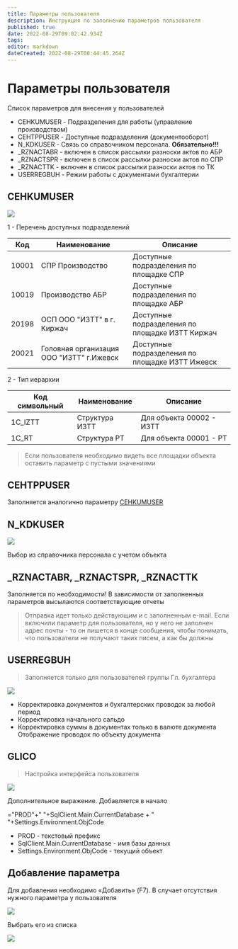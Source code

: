 ```yaml
---
title: Параметры пользователя
description: Инструкция по заполнению параметров пользователя
published: true
date: 2022-08-29T09:02:42.934Z
tags: 
editor: markdown
dateCreated: 2022-08-29T08:44:45.264Z
---
```


# Параметры пользователя

Список параметров для внесения у пользователей

* CEHKUMUSER - Подразделения для работы (управление производством)
* CEHTPPUSER - Доступные подразделения (документооборот)
* N\_KDKUSER - Связь со справочником персонала. **Обязательно!!!**
* \_RZNACTABR - включен в список рассылки разноски актов по АБР
* \_RZNACTSPR - включен в список рассылки разноски актов по СПР
* \_RZNACTTK - включен в список рассылки разноски актов по ТК
* USERREGBUH - Режим работы с документами бухгалтерии

## CEHKUMUSER

![](<../../assets/image (830).png>)

1 - Перечень доступных подразделений

| Код   | Наименование                             | Описание                                        |
| ----- | ---------------------------------------- | ----------------------------------------------- |
| 10001 | СПР Производство                         | Доступные подразделения по площадке СПР         |
| 10019 | Производство АБР                         | Доступные подразделения по площадке АБР         |
| 20198 | ОСП ООО "ИЗТТ" в г. Киржач               | Доступные подразделения по площадке ИЗТТ Киржач |
| 20021 | Головная организация ООО "ИЗТТ" г.Ижевск | Доступные подразделения по площадке ИЗТТ Ижевск |

2 - Тип иерархии

| Код символьный | Наименование   | Описание                 |
| -------------- | -------------- | ------------------------ |
| 1C\_IZTT       | Структура ИЗТТ | Для объекта 00002 - ИЗТТ |
| 1C\_RT         | Структура РТ   | Для объекта 00001 - РТ   |

>Если пользователя необходимо видеть все площадки объекта оставить параметр с пустыми значениями

## CEHTPPUSER

Заполняется аналогично параметру [CEHKUMUSER](parametry-polzovatelya.md#cehkumuser)

## N\_KDKUSER

![](<../../assets/image (809).png>)

Выбор из справочника персонала с учетом объекта



## \_RZNACTABR, \_RZNACTSPR, \_RZNACTTK

Заполняется по необходимости! В зависимости от заполненных параметров высылаются соответствующие отчеты

>Отправка идет только действующим и с заполненным e-mail. Если включили параметр для пользователя, но у него не заполнен адрес почты - то он пишется в конце сообщения, чтобы понимать, что пользователи не получают таких писем, а как бы должны

## USERREGBUH

>Заполняется только для пользователей группы Гл. бухгалтера

![](<../../assets/image (876).png>)

* Корректировка документов и бухгалтерских проводок за любой период
* Корректировка начального сальдо
* Корректировка суммы в документах только в валюте документа Отображение проводок по объекту документа

## GLICO

>Настройка интерфейса пользователя

![](<../../assets/image (381).png>)

Дополнительное выражение. Добавляется в начало

\="PROD"+" "+SqlClient.Main.CurrentDatabase + " "+Settings.Environment.ObjCode

* PROD - текстовый префикс
* SqlClient.Main.CurrentDatabase - имя базы данных
* Settings.Environment.ObjCode - текущий объект

## Добавление параметра

Для добавления необходимо «Добавить» (F7). В случает отсутствия нужного параметра у пользователя

![](<../../assets/8 (1).png>)

Выбрать его из списка

![](<../../assets/9 (8).png>)

